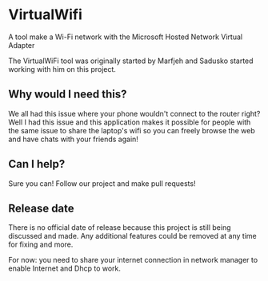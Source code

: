 # VirtualWifi
A tool make a Wi-Fi network with the Microsoft Hosted Network Virtual Adapter

The VirtualWiFi tool was originally started by Marfjeh and Sadusko started working with him on this project.

## Why would I need this?
We all had this issue where your phone wouldn't connect to the router right? Well I had this issue and this application makes it possible for people with the same issue to share the laptop's wifi so you can freely browse the web and have chats with your friends again!

## Can I help?
Sure you can! Follow our project and make pull requests!

## Release date
There is no official date of release because this project is still being discussed and made. Any additional features could be removed at any time for fixing and more.

For now: you need to share your internet connection in network manager to enable Internet and Dhcp to work.
